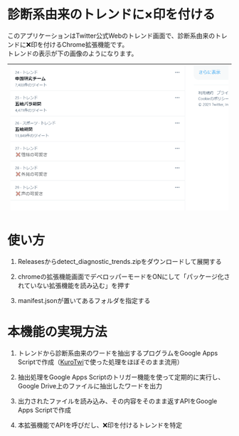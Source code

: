 # 診断系由来のトレンドに×印を付ける
このアプリケーションはTwitter公式Webのトレンド画面で、診断系由来のトレンドに❌印を付けるChrome拡張機能です。  
トレンドの表示が下の画像のようになります。  
  
|![detect_diagnostic_trends_ss](https://raw.githubusercontent.com/oken1/images/master/detect_diagnostic_trends_readme/detect_diagnostic_trends_ss.png)|
|:-:|

  
# 使い方
1. Releasesからdetect_diagnostic_trends.zipをダウンロードして展開する  

2. chromeの拡張機能画面でデベロッパーモードをONにして「パッケージ化されていない拡張機能を読み込む」を押す  

3. manifest.jsonが置いてあるフォルダを指定する  
  
# 本機能の実現方法
1. トレンドから診断系由来のワードを抽出するプログラムをGoogle Apps Scriptで作成（[KuroTwi](https://github.com/oken1/kurotwi)で使った処理をほぼそのまま流用）  

2. 抽出処理をGoogle Apps Scriptのトリガー機能を使って定期的に実行し、Google Drive上のファイルに抽出したワードを出力  

3. 出力されたファイルを読み込み、その内容をそのまま返すAPIをGoogle Apps Scriptで作成  

4. 本拡張機能でAPIを呼びだし、❌印を付けるトレンドを特定  

